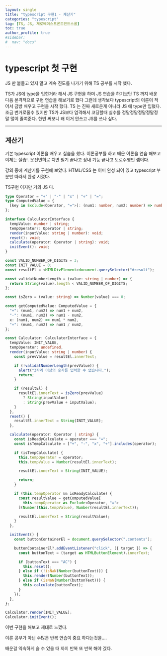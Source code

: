 ```yaml
---
layout: single
title: "typescript 구현1 - 계산기"
categories: "typescript"
tag: [TS, JS, 제로베이스프론트엔드스쿨]
toc: true
author_profile: true
#sidebar:
#  nav: "docs"
---
```


# typescript 첫 구현

JS 만 붙들고 있지 말고 계속 진도를 나가기 위해 TS 공부를 시작 했다.

TS가 JS에 type을 입힌거라 해서 JS 구현을 하며 JS 연습을 하기보단 TS 까지 배운 다음 본격적으로 구현 연습을 해보기로 했다 그런데 생각보다 typescript의 이론이 적어서 금방 배우고 구현을 시작 했다. TS 는 진짜 새로운게 아니라 JS 에 type만 입혔다. 조금 번거로울수 있지만 TS가 JS보다 엄격해서 코딩할때 실수를 정말정말정말정말정말 많이 줄여준다. 한번 써보니 왜 이거 안쓰고 JS를 쓰나 싶다.

---

## 계산기

기본 typescript 이론을 배우고 실습을 했다. 이론공부를 하고 배운 이론을 연습 해보고 이제는 실습!. 운전면허로 치면 필기 끝나고 장내 기능 끝나고 도로주행인 셈이다.

강의 중에 계산기를 구현해 보았다. HTML/CSS 는 이미 완성 되어 있고 typescript 부분만 따라서 완성 시켰다.

TS구현 이지만 거의 JS 다.

```typescript
type Operator = "+" | "-" | "x" | "÷" | "=";
type ComputedValue = {
  [key in Exclude<Operator, "=">]: (num1: number, num2: number) => number;
};

interface CalculatorInterface {
  tempValue: number | string;
  tempOperator?: Operator | string;
  render(inputValue: string | number): void;
  reset(): void;
  calculate(operator: Operator | string): void;
  initEvent(): void;
}

const VALID_NUMBER_OF_DIGITS = 3;
const INIT_VALUE = 0;
const resultEl = <HTMLDivElement>document.querySelector("#result");

const validatNumberLength = (value: string | number) => {
  return String(value).length < VALID_NUMBER_OF_DIGITS;
};

const isZero = (value: string) => Number(value) === 0;

const getComputedValue: ComputedValue = {
  "+": (num1, num2) => num1 + num2,
  "-": (num1, num2) => num1 - num2,
  x: (num1, num2) => num1 * num2,
  "÷": (num1, num2) => num1 / num2,
};

const Calculator: CalculatorInterface = {
  tempValue: INIT_VALUE,
  tempOperator: undefined,
  render(inputValue: string | number) {
    const prevValue = resultEl.innerText;

    if (!validatNumberLength(prevValue)) {
      alert("3자리 이상의 숫자를 입력할 수 없습니다.");
      return;
    }

    if (resultEl) {
      resultEl.innerText = isZero(prevValue)
        ? String(inputValue)
        : String(prevValue + inputValue);
    }
  },
  reset() {
    resultEl.innerText = String(INIT_VALUE);
  },

  calculate(operator: Operator | string) {
    const isReadyCalculate = operator === "=";
    const isTempCalculate = ["+", "-", "x", "÷"].includes(operator);

    if (isTempCalculate) {
      this.tempOperator = operator;
      this.tempValue = Number(resultEl.innerText);

      resultEl.innerText = String(INIT_VALUE);

      return;
    }

    if (this.tempOperator && isReadyCalculate) {
      const resultValue = getComputedValue[
        this.tempOperator as Exclude<Operator, "=">
      ](Number(this.tempValue), Number(resultEl.innerText));

      resultEl.innerText = String(resultValue);
    }
  },

  initEvent() {
    const buttonContainerEl = document.querySelector(".contents");

    buttonContainerEl?.addEventListener("click", ({ target }) => {
      const buttonText = (target as HTMLButtonElement).innerText;

      if (buttonText === "AC") {
        this.reset();
      } else if (!isNaN(Number(buttonText))) {
        this.render(Number(buttonText));
      } else if (isNaN(Number(buttonText))) {
        this.calculate(buttonText);
      }
    });
  },
};

Calculator.render(INIT_VALUE);
Calculator.initEvent();
```

이번 구현을 해보고 제대로 느꼈다.

이론 공부가 아닌 수많은 반복 연습이 중요 하다는것을....

배운걸 익숙하게 슬 수 있을 때 까지 반복 또 반복 해야 겠다.
